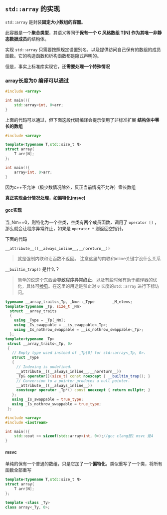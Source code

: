 ## `std::array` 的实现

`std::array` 是封装**固定大小数组的容器**。

此容器是一个**聚合类型**，其语义等同于**保有一个 C 风格数组 T[N] 作为其唯一非静态数据成员**的结构体。

实现 `std::array` 只需要按照规定设置别名，以及提供访问自己保有的数组的成员函数。它的构造函数和析构函数都是隐式声明的。

但是，事实上标准库实现它，还**需要处理一个特殊情况**

### array长度为0 编译可以通过

```cc
#include <array>

int main(){
    std::array<int, 0>arr;
}
```

上面的代码可以通过，但下面这段代码编译会提示使用了非标准扩展 **结构体中零长的数组**

```cc
#include <array>

template<typename T,std::size_t N>
struct array{
    T arr[N];
};

int main(){
    array<int, 0>arr;
}
```

因为c++不允许（极少数情况除外，反正当前情况不允许）零长数组

**真正实现会分情况处理，如偏特化(msvc)**

#### gcc实现

当_Nm==0，则特化为一个空类，空类有两个成员函数，调用了 `operator []` ，那么就会让程序异常终止，如果是 `operator *` 则返回空指针。

下面的代码

`__attribute__((__always_inline__,__noreturn__))` 

> 就是强制内联和让函数不返回。 注意这里的内联和inline关键字没什么关系

`__builtin_trap()` 是什么？

> 简单的说这个东西会**导致程序异常终止**，以及有些时候有助于编译器的优化，具体可[参见](https://link.zhihu.com/?target=https%3A//stackoverflow.com/questions/35734759/builtin-trap-when-to-use-it)。在这里的用途是禁止对 `0` 长度的`std::array` 进行下标访问。

```cc
typename __array_traits<_Tp, _Nm>::_Type        _M_elems;
template<typename _Tp, size_t _Nm>
  struct __array_traits
  {
    using _Type = _Tp[_Nm];
    using _Is_swappable = __is_swappable<_Tp>;
    using _Is_nothrow_swappable = __is_nothrow_swappable<_Tp>;
  };
template<typename _Tp>
 struct __array_traits<_Tp, 0>
 {
   // Empty type used instead of _Tp[0] for std::array<_Tp, 0>.
   struct _Type
   {
     // Indexing is undefined.
     __attribute__((__always_inline__,__noreturn__))
     _Tp& operator[](size_t) const noexcept { __builtin_trap(); }
     // Conversion to a pointer produces a null pointer.
     __attribute__((__always_inline__))
     constexpr operator _Tp*() const noexcept { return nullptr; }
   };
   using _Is_swappable = true_type;
   using _Is_nothrow_swappable = true_type;
 };
```



```cc
#include <array>
#include <iostream>

int main(){
    std::cout << sizeof(std::array<int, 0>);//gcc clang是1 msvc 是4
}
```



#### msvc

单纯的保有一个普通的数组，只是它加了一个**偏特化**，类似重写了一个类，将所有函数全部重写

```cc
template<typename T,std::size_t N>
struct array{
    T arr[N];
};

template <class _Ty>
class array<_Ty, 0>;
```

